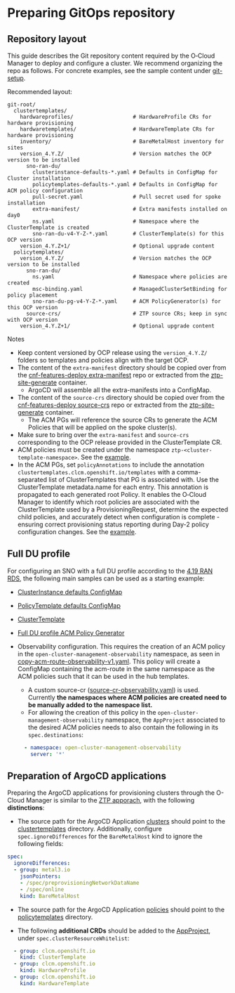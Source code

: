 <!--
SPDX-FileCopyrightText: Red Hat

SPDX-License-Identifier: Apache-2.0
-->

# Preparing GitOps repository

## Repository layout

This guide describes the Git repository content required by the O‑Cloud Manager to deploy and configure a cluster. We recommend organizing the repo as follows. For concrete examples, see the sample content under [git-setup](./samples/git-setup/).

Recommended layout:

```text
git-root/
  clustertemplates/
    hardwareprofiles/                   # HardwareProfile CRs for hardware provisioning
    hardwaretemplates/                  # HardwareTemplate CRs for hardware provisioning
    inventory/                          # BareMetalHost inventory for sites
    version_4.Y.Z/                      # Version matches the OCP version to be installed
      sno-ran-du/
        clusterinstance-defaults-*.yaml # Defaults in ConfigMap for Cluster installation
        policytemplates-defaults-*.yaml # Defaults in ConfigMap for ACM policy configuration
        pull-secret.yaml                # Pull secret used for spoke installation
        extra-manifest/                 # Extra manifests installed on day0
        ns.yaml                         # Namespace where the ClusterTemplate is created
        sno-ran-du-v4-Y-Z-*.yaml        # ClusterTemplate(s) for this OCP version
    version_4.Y.Z+1/                    # Optional upgrade content
  policytemplates/
    version_4.Y.Z/                      # Version matches the OCP version to be installed
      sno-ran-du/
        ns.yaml                         # Namespace where policies are created
        msc-binding.yaml                # ManagedClusterSetBinding for policy placement
        sno-ran-du-pg-v4-Y-Z-*.yaml     # ACM PolicyGenerator(s) for this OCP version
      source-crs/                       # ZTP source CRs; keep in sync with OCP version
    version_4.Y.Z+1/                    # Optional upgrade content
```

Notes

* Keep content versioned by OCP release using the `version_4.Y.Z/` folders so templates and policies align with the target OCP.
* The content of the `extra-manifest` directory should be copied over from the [cnf-features-deploy extra-manifest](https://github.com/openshift-kni/cnf-features-deploy/tree/master/ztp/source-crs/extra-manifest) repo
or extracted from the [ztp-site-generate](https://catalog.redhat.com/software/containers/openshift4/ztp-site-generate-rhel8/6154c29fd2c7f84a4d2edca1) container.
  * ArgoCD will assemble all the extra-manifests into a ConfigMap.
* The content of the `source-crs` directory should be copied over from the [cnf-features-deploy source-crs](https://github.com/openshift-kni/cnf-features-deploy/tree/master/ztp/source-crs/) repo
or extracted from the [ztp-site-generate](https://catalog.redhat.com/software/containers/openshift4/ztp-site-generate-rhel8/6154c29fd2c7f84a4d2edca1) container.
  * The ACM PGs will reference the source CRs to generate the ACM Policies that will be applied on the spoke cluster(s).
* Make sure to bring over the `extra-manifest` and `source-crs` corresponding to the OCP release provided in the ClusterTemplate CR.
* ACM policies must be created under the namespace `ztp-<cluster-template-namespace>`. See the [example](../samples/git-setup/policytemplates/version_4.Y.Z/sno-ran-du/ns.yaml).
* In the ACM PGs, set `policyAnnotations` to include the annotation `clustertemplates.clcm.openshift.io/templates` with a comma-separated
  list of ClusterTemplates that PG is associated with. Use the ClusterTemplate metadata.name for each entry. This annotation is propagated to
  each generated root Policy. It enables the O‑Cloud Manager to identify which root policies are associated with the
  ClusterTemplate used by a ProvisioningRequest, determine the expected child policies, and accurately detect when configuration
  is complete - ensuring correct provisioning status reporting during Day-2 policy configuration changes. See the [example](../samples/git-setup/policytemplates/version_4.Y.Z/sno-ran-du/sno-ran-du-pg-v4-Y-Z-v1.yaml).

## Full DU profile

For configuring an SNO with a full DU profile according to the [4.19 RAN RDS](https://docs.redhat.com/en/documentation/openshift_container_platform/4.19/html/scalability_and_performance/telco-ran-du-ref-design-specs#telco-ran-du-reference-configuration-crs),
the following main samples can be used as a starting example:

* [ClusterInstance defaults ConfigMap](./samples/git-setup/clustertemplates/version_4.Y.Z/sno-ran-full-du/clusterinstance-defaults-full-du-v1.yaml)
* [PolicyTemplate defaults ConfigMap](./samples/git-setup/clustertemplates/version_4.Y.Z/sno-ran-full-du/policytemplates-defaults-full-du-v1.yaml)
* [ClusterTemplate](./samples/git-setup/clustertemplates/version_4.Y.Z/sno-ran-full-du/sno-ran-full-du-v4-Y-Z-1.yaml)
* [Full DU profile ACM Policy Generator](./samples/git-setup/policytemplates/version_4.Y.Z/sno-ran-full-du/sno-ran-full-du-pg-v4-Y-Z-v1.yaml)
* Observability configuration. This requires the creation of an ACM policy in the
`open-cluster-management-observability` namespace, as seen in [copy-acm-route-observability-v1.yaml](./samples/git-setup/policytemplates/common/copy-acm-route-observability-v1.yaml).
This policy will create a ConfigMap containing the acm-route in the same namespace as the ACM policies such that it can be used in the hub templates.
  * A custom source-cr ([source-cr-observability.yaml](./samples/git-setup/policytemplates/common/source-cr-observability.yaml)) is used. Currently **the namespaces where ACM policies are created need to be manually added to the namespace list.**
  * For allowing the creation of this policy in the `open-cluster-management-observability` namespace,
  the `AppProject` associated to the desired ACM policies needs to also contain the following in
  its `spec.destinations`:

  ```yaml
    - namespace: open-cluster-management-observability
      server: '*'
  ```

## Preparation of ArgoCD applications

Preparing the ArgoCD applications for provisioning clusters through the O-Cloud Manager is similar to the [ZTP apporach](https://github.com/openshift-kni/cnf-features-deploy/tree/master/ztp/gitops-subscriptions/argocd#preparation-of-hub-cluster-for-ztp), with the following **distinctions**:

* The source path for the ArgoCD Application [clusters](https://github.com/openshift-kni/cnf-features-deploy/blob/master/ztp/gitops-subscriptions/argocd/deployment/clusters-app.yaml) should point to the [clustertemplates](./clustertemplates/) directory.
Additionally, configure `spec.ignoreDifferences` for the `BareMetalHost` kind to ignore the following fields:

```yaml
spec:
  ignoreDifferences:
  - group: metal3.io
    jsonPointers:
    - /spec/preprovisioningNetworkDataName
    - /spec/online
    kind: BareMetalHost
```

* The source path for the ArgoCD Application [policies](https://github.com/openshift-kni/cnf-features-deploy/blob/master/ztp/gitops-subscriptions/argocd/deployment/policies-app.yaml) should point to the [policytemplates](./policytemplates/) directory.

* The following **additional CRDs** should be added to the [AppProject](https://github.com/openshift-kni/cnf-features-deploy/blob/master/ztp/gitops-subscriptions/argocd/deployment/app-project.yaml), under `spec.clusterResourceWhitelist`:

```yaml
  - group: clcm.openshift.io
    kind: ClusterTemplate
  - group: clcm.openshift.io
    kind: HardwareProfile
  - group: clcm.openshift.io
    kind: HardwareTemplate
```
